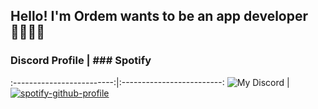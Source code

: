 ## Hello! I'm Ordem wants to be an app developer 🧑🏽‍💻📱 


### Discord Profile        |  ### Spotify
:-------------------------:|:-------------------------:
![My Discord](https://discord-readme-badge.vercel.app/api?id=358480813681016832)      |   [![spotify-github-profile](https://spotify-github-profile.vercel.app/api/view?uid=b65g4u0wscp56eq1cm0fuog0f&cover_image=true&theme=default&bar_color=a147b3&bar_color_cover=true)](https://github.com/kittinan/spotify-github-profile)

                                                                  






<!--
**ordem-yoo/ordem-yoo** is a ✨ _special_ ✨ repository because its `README.md` (this file) appears on your GitHub profile.

Here are some ideas to get you started:

- 🔭 I’m currently working on ...
- 🌱 I’m currently learning ...
- 👯 I’m looking to collaborate on ...
- 🤔 I’m looking for help with ...
- 💬 Ask me about ...
- 📫 How to reach me: ...
- 😄 Pronouns: ...
- ⚡ Fun fact: ...
-->
